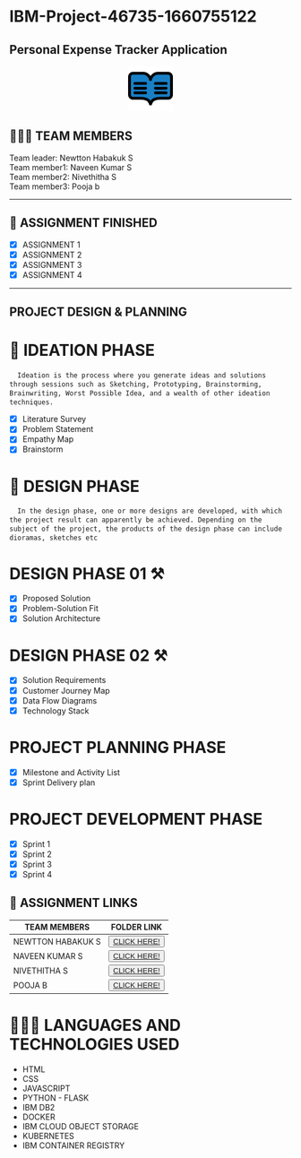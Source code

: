 # IBM-Project-46735-1660755122
<h2>Personal Expense Tracker Application</h2>
<!-- PROJECT LOGO -->

<p align="center">
  <a href="https://github.com/IBM-EPBL/IBM-Project-46735-1660755122/tree/main">
    <img src="/Images_content/logo.png.png" alt="logo" width="80" height="80">
  </a>


## 🧑🏻‍🦰 TEAM MEMBERS
Team leader: Newtton Habakuk S<br>
Team member1: Naveen Kumar S<br>
Team member2: Nivethitha S<br>
Team member3: Pooja b<br>
<hr>

## 📒 ASSIGNMENT FINISHED
- [x] ASSIGNMENT 1
- [x] ASSIGNMENT 2
- [x] ASSIGNMENT 3 
- [x] ASSIGNMENT 4
<hr>

## PROJECT DESIGN & PLANNING
# 🧩 IDEATION PHASE

      Ideation is the process where you generate ideas and solutions through sessions such as Sketching, Prototyping, Brainstorming, Brainwriting, Worst Possible Idea, and a wealth of other ideation techniques.
- [x] Literature Survey
- [x] Problem Statement
- [x] Empathy Map
- [x] Brainstorm

# 📝 DESIGN PHASE 
      In the design phase, one or more designs are developed, with which the project result can apparently be achieved. Depending on the subject of the project, the products of the design phase can include dioramas, sketches etc

# DESIGN PHASE 01 ⚒️
- [x] Proposed Solution
- [x] Problem-Solution Fit
- [x] Solution Architecture

# DESIGN PHASE 02 ⚒️
- [x] Solution Requirements
- [x] Customer Journey Map
- [x] Data Flow Diagrams
- [x] Technology Stack

# PROJECT PLANNING PHASE
- [x] Milestone and Activity List
- [x] Sprint Delivery plan

# PROJECT DEVELOPMENT PHASE
- [x] Sprint 1
- [x] Sprint 2
- [x] Sprint 3
- [x] Sprint 4
## 🔗 ASSIGNMENT LINKS

| TEAM MEMBERS | FOLDER LINK    |
| ------------- | ------------- |
| NEWTTON HABAKUK S | <button> <a href="https://github.com/IBM-EPBL/IBM-Project-46735-1660755122/tree/main/Assignments/Team%20Leader">CLICK HERE!  </a></button>       
| NAVEEN KUMAR S | <button> <a href="https://github.com/IBM-EPBL/IBM-Project-46735-1660755122/tree/main/Assignments/Team%20member%201">CLICK HERE!  </a> </button> |
| NIVETHITHA S    | <button><a href="https://github.com/IBM-EPBL/IBM-Project-46735-1660755122/tree/main/Assignments/Team%20member%202">CLICK HERE!  </a> </button> |
| POOJA B     | <button><a href="https://github.com/IBM-EPBL/IBM-Project-46735-1660755122/tree/main/Assignments/Team%20member%203">CLICK HERE!  </a> </button> |

# 👨🏻‍💻 LANGUAGES AND TECHNOLOGIES USED <br />
- HTML</br>
- CSS</br>
- JAVASCRIPT</br>
- PYTHON - FLASK</br>
- IBM DB2</br>
- DOCKER</br>
- IBM CLOUD OBJECT STORAGE<br>
- KUBERNETES<br>
- IBM CONTAINER REGISTRY<br>



